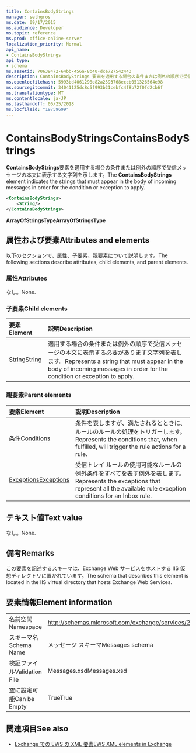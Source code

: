 ```yaml
---
title: ContainsBodyStrings
manager: sethgros
ms.date: 09/17/2015
ms.audience: Developer
ms.topic: reference
ms.prod: office-online-server
localization_priority: Normal
api_name:
- ContainsBodyStrings
api_type:
- schema
ms.assetid: 70639472-64bb-456a-8b40-dce727542443
description: ContainsBodyStrings 要素を適用する場合の条件または例外の順序で受信メッセージの本文に表示する文字列を示します。
ms.openlocfilehash: 5993bd4061298e82a2393768eccb051326564e98
ms.sourcegitcommit: 34041125dc8c5f993b21cebfc4f8b72f0fd2cb6f
ms.translationtype: MT
ms.contentlocale: ja-JP
ms.lasthandoff: 06/25/2018
ms.locfileid: "19759699"
---
```

# <a name="containsbodystrings"></a><span data-ttu-id="29b7b-103">ContainsBodyStrings</span><span class="sxs-lookup"><span data-stu-id="29b7b-103">ContainsBodyStrings</span></span>

<span data-ttu-id="29b7b-104">**ContainsBodyStrings**要素を適用する場合の条件または例外の順序で受信メッセージの本文に表示する文字列を示します。</span><span class="sxs-lookup"><span data-stu-id="29b7b-104">The **ContainsBodyStrings** element indicates the strings that must appear in the body of incoming messages in order for the condition or exception to apply.</span></span> 
  
```XML
<ContainsBodyStrings>
    <String/>
</ContainsBodyStrings>
```

 <span data-ttu-id="29b7b-105">**ArrayOfStringsType**</span><span class="sxs-lookup"><span data-stu-id="29b7b-105">**ArrayOfStringsType**</span></span>
## <a name="attributes-and-elements"></a><span data-ttu-id="29b7b-106">属性および要素</span><span class="sxs-lookup"><span data-stu-id="29b7b-106">Attributes and elements</span></span>

<span data-ttu-id="29b7b-107">以下のセクションで、属性、子要素、親要素について説明します。</span><span class="sxs-lookup"><span data-stu-id="29b7b-107">The following sections describe attributes, child elements, and parent elements.</span></span>
  
### <a name="attributes"></a><span data-ttu-id="29b7b-108">属性</span><span class="sxs-lookup"><span data-stu-id="29b7b-108">Attributes</span></span>

<span data-ttu-id="29b7b-109">なし。</span><span class="sxs-lookup"><span data-stu-id="29b7b-109">None.</span></span>
  
### <a name="child-elements"></a><span data-ttu-id="29b7b-110">子要素</span><span class="sxs-lookup"><span data-stu-id="29b7b-110">Child elements</span></span>

|<span data-ttu-id="29b7b-111">**要素**</span><span class="sxs-lookup"><span data-stu-id="29b7b-111">**Element**</span></span>|<span data-ttu-id="29b7b-112">**説明**</span><span class="sxs-lookup"><span data-stu-id="29b7b-112">**Description**</span></span>|
|:-----|:-----|
|[<span data-ttu-id="29b7b-113">String</span><span class="sxs-lookup"><span data-stu-id="29b7b-113">String</span></span>](string.md) <br/> |<span data-ttu-id="29b7b-114">適用する場合の条件または例外の順序で受信メッセージの本文に表示する必要があります文字列を表します。</span><span class="sxs-lookup"><span data-stu-id="29b7b-114">Represents a string that must appear in the body of incoming messages in order for the condition or exception to apply.</span></span>  <br/> |
   
### <a name="parent-elements"></a><span data-ttu-id="29b7b-115">親要素</span><span class="sxs-lookup"><span data-stu-id="29b7b-115">Parent elements</span></span>

|<span data-ttu-id="29b7b-116">**要素**</span><span class="sxs-lookup"><span data-stu-id="29b7b-116">**Element**</span></span>|<span data-ttu-id="29b7b-117">**説明**</span><span class="sxs-lookup"><span data-stu-id="29b7b-117">**Description**</span></span>|
|:-----|:-----|
|[<span data-ttu-id="29b7b-118">条件</span><span class="sxs-lookup"><span data-stu-id="29b7b-118">Conditions</span></span>](conditions.md) <br/> |<span data-ttu-id="29b7b-119">条件を表しますが、満たされるとときに、ルールのルールの処理をトリガーします。</span><span class="sxs-lookup"><span data-stu-id="29b7b-119">Represents the conditions that, when fulfilled, will trigger the rule actions for a rule.</span></span>  <br/> |
|[<span data-ttu-id="29b7b-120">Exceptions</span><span class="sxs-lookup"><span data-stu-id="29b7b-120">Exceptions</span></span>](exceptions.md) <br/> |<span data-ttu-id="29b7b-121">受信トレイ ルールの使用可能なルールの例外条件をすべてを表す例外を表します。</span><span class="sxs-lookup"><span data-stu-id="29b7b-121">Represents the exceptions that represent all the available rule exception conditions for an Inbox rule.</span></span>  <br/> |
   
## <a name="text-value"></a><span data-ttu-id="29b7b-122">テキスト値</span><span class="sxs-lookup"><span data-stu-id="29b7b-122">Text value</span></span>

<span data-ttu-id="29b7b-123">なし。</span><span class="sxs-lookup"><span data-stu-id="29b7b-123">None.</span></span>
  
## <a name="remarks"></a><span data-ttu-id="29b7b-124">備考</span><span class="sxs-lookup"><span data-stu-id="29b7b-124">Remarks</span></span>

<span data-ttu-id="29b7b-125">この要素を記述するスキーマは、Exchange Web サービスをホストする IIS 仮想ディレクトリに置かれています。</span><span class="sxs-lookup"><span data-stu-id="29b7b-125">The schema that describes this element is located in the IIS virtual directory that hosts Exchange Web Services.</span></span>
  
## <a name="element-information"></a><span data-ttu-id="29b7b-126">要素情報</span><span class="sxs-lookup"><span data-stu-id="29b7b-126">Element information</span></span>

|||
|:-----|:-----|
|<span data-ttu-id="29b7b-127">名前空間</span><span class="sxs-lookup"><span data-stu-id="29b7b-127">Namespace</span></span>  <br/> |http://schemas.microsoft.com/exchange/services/2006/messages  <br/> |
|<span data-ttu-id="29b7b-128">スキーマ名</span><span class="sxs-lookup"><span data-stu-id="29b7b-128">Schema Name</span></span>  <br/> |<span data-ttu-id="29b7b-129">メッセージ スキーマ</span><span class="sxs-lookup"><span data-stu-id="29b7b-129">Messages schema</span></span>  <br/> |
|<span data-ttu-id="29b7b-130">検証ファイル</span><span class="sxs-lookup"><span data-stu-id="29b7b-130">Validation File</span></span>  <br/> |<span data-ttu-id="29b7b-131">Messages.xsd</span><span class="sxs-lookup"><span data-stu-id="29b7b-131">Messages.xsd</span></span>  <br/> |
|<span data-ttu-id="29b7b-132">空に設定可能</span><span class="sxs-lookup"><span data-stu-id="29b7b-132">Can be Empty</span></span>  <br/> |<span data-ttu-id="29b7b-133">True</span><span class="sxs-lookup"><span data-stu-id="29b7b-133">True</span></span>  <br/> |
   
## <a name="see-also"></a><span data-ttu-id="29b7b-134">関連項目</span><span class="sxs-lookup"><span data-stu-id="29b7b-134">See also</span></span>



- [<span data-ttu-id="29b7b-135">Exchange での EWS の XML 要素</span><span class="sxs-lookup"><span data-stu-id="29b7b-135">EWS XML elements in Exchange</span></span>](ews-xml-elements-in-exchange.md)

